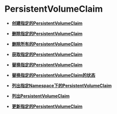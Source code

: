 # PersistentVolumeClaim<a name="cce_02_0066"></a>

-   **[创建指定的PersistentVolumeClaim](创建指定的PersistentVolumeClaim.md)**  

-   **[删除指定的PersistentVolumeClaim](删除指定的PersistentVolumeClaim.md)**  

-   **[删除所有的PersistentVolumeClaim](删除所有的PersistentVolumeClaim.md)**  

-   **[获取指定的PersistentVolumeClaim](获取指定的PersistentVolumeClaim.md)**  

-   **[替换指定的PersistentVolumeClaim](替换指定的PersistentVolumeClaim.md)**  

-   **[替换指定的PersistentVolumeClaim的状态](替换指定的PersistentVolumeClaim的状态.md)**  

-   **[列出指定Namespace下的PersistentVolumeClaim](列出指定Namespace下的PersistentVolumeClaim.md)**  

-   **[列出PersistentVolumeClaim](列出PersistentVolumeClaim.md)**  

-   **[更新指定的PersistentVolumeClaim](更新指定的PersistentVolumeClaim.md)**  


